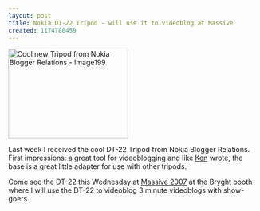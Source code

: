 ```yaml
---
layout: post
title: Nokia DT-22 Tripod - will use it to videoblog at Massive
created: 1174780459
---
```

<a href="http://www.flickr.com/photos/roland/422233575/" title="Nokia DT-22 Tripod for N93 and other phones"><img src="http://farm1.static.flickr.com/175/422233575_d8f92f09a5_m.jpg" width="240" height="180" alt="Cool new Tripod from Nokia Blogger Relations - Image199" /></a>
<p>
Last week I received the cool DT-22 Tripod from Nokia Blogger Relations. First impressions: a great tool for videoblogging and like <a href="http://ipadventures.com/?p=1643">Ken</a> wrote, the base is a great little adapter for use with other tripods.
</p><p>
Come see the DT-22 this Wednesday at <a href="http://bryght.com/events/massive-2007">Massive 2007</a> at the Bryght booth where I will use the DT-22 to videoblog 3 minute videoblogs with show-goers.
</p>
